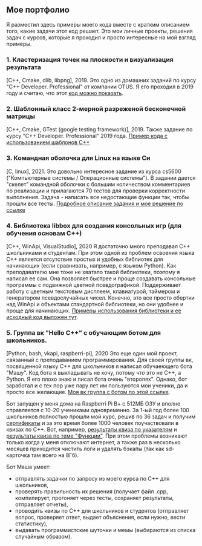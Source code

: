 ## Мое портфолио
Я разместил здесь примеры моего кода вместе с кратким описанием того, какие задачи этот код решает. 
Это мои личные проекты, решения задач с курсов, которые я проходил и просто интересные на мой взгляд примеры.

### 1. Кластеризация точек на плоскости и визуализация результата 
[C++, Cmake, dlib, libpng], 2019. 
Это одно из домашних заданий по курсу "С++ Developer. Professional" от компании OTUS. Я его проходил в 2019 году и считаю, что этот [код можно показать](https://github.com/zazicam/otus-cpp-hw15).

### 2. Шаблонный класс 2-мерной разреженой бесконечной матрицы 
[С++, Cmake, GTest (google testing framework)], 2019.
Также задание по курсу "С++ Developer. Professional" 2019 года. [Пример кода с использованием шаблонов С++](https://github.com/zazicam/otus-cpp-hw6)

### 3. Командная оболочка для Linux на языке Си
[C, linux], 2021.
Это довольно интересное задание из курса cs5600 ("Компьютерные системы / Операционные системы"). В задании дается "скелет" командной оболочки с большим количеством комментариев по реализации и прилагаются 70 тестов для проверки корректности выполнения. Задача - написать все недостающие функции так, чтобы прошли все тесты. [Подробное описание задания и мое решение по ссылке](https://github.com/zazicam/simple-shell)

### 4. Библиотека libbox для создания консольных игр (для обучения основам С++)
[C++, WinApi, VisualStudio], 2020
Я достаточно много преподавал С++ школьниками и студентам. При этом одной из проблем освоения языка С++ является отсутствие простых и удобных библиотек для начинающих (если сравнивать, например, с языком Python). Как преподавателю мне тоже не хватало такой библиотеки, поэтому я написал ее сам. Она позволяет быстрее и проще создавать консольные программы с подвижной цветной псевдографикой. Поддерживает работу с цветным текстовым дисплеем, клавиатурой, таймером и генератором псевдослучайных чисел. Конечно, это все просто обертки над WinApi и объектами стандартной библиотеки, но они удобнее и проще для начинающих. [Примеры использования библиотеки и ее исходный код  выложен тут](https://github.com/zazicam/libbox).

### 5. Группа вк "Hello С++" c обучающим ботом для школьников.
[Python, bash, vkapi, raspberri-pi], 2020
Это еще один мой проект, связанный с преподаванием программирования. Для своей группы вк, посвященной языку С++ для школьников я написал обучаеющего бота "Машу". Код бота я выкладывать не хочу, потому что это не С++, а Python. Я его плохо знаю и писал бота очень "второпях". Однако, бот заработал и с тех пор уже пару лет им пользуются мои ученики, да и просто все желающие. [Моя вк группа с ботом по этой ссылке](https://vk.com/hellocpp).

Бот запущен у меня дома на Raspberri Pi B+ c 512МБ ОЗУ и вполне справляется с 10-20 учениками одновременно. За 1-ый год более 100 школьников полностью прошли мой курс, решив по 36 задач и получим [сертификаты](https://vk.com/hellocpp?z=album-188945143_270957481) и за это время более 1000 человек поучаствовали в квизах по С++. Вот,  например, [результаты квиза по указателям](https://vk.com/page-188945143_54279347) и [результаты квиза по теме "Функции"](https://vk.com/page-188945143_54270129). При этом проблемы возникают только когда у меня отключают интернет, а также раз в несколько месяцев приходится чистить логи и удалять бэкапы (так как sd-карточка там всего на 8Гб).

Бот Маша умеет:
+ отправлять задачки по запросу из моего курса по С++ для школьников,
+ проверять правильность их решения (получает файл .cpp, компилирует, прогоняет через тесты, сохраняет результаты, отправляет отчеты),
+ проводить квизы по С++ для школьников и студентов (отправляет вопрос, проверяет ответ, выдает объяснения, если нужно, вести статистику),
+ выдавать программистские шуточки и мемы (выбираются из списка случайным образом).

